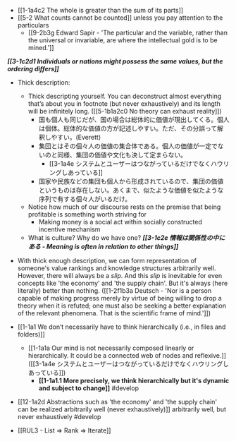 - [[1-1a4c2 The whole is greater than the sum of its parts]]
- [[5-2 What counts cannot be counted]] unless you pay attention to the particulars
	- [[9-2b3g Edward Sapir - 'The particular and the variable, rather than the universal or invariable, are where the intellectual gold is to be mined.']]

***[[3-1c2d1 Individuals or nations might possess the same values, but the ordering differs]]***
- Thick description: 
	- Thick descripting yourself. You can deconstruct almost everything that’s about you in footnote (but never exhaustively) and its length will be infinitely long. ([[5-1b1a2c0 No theory can exhaust reality]])
		- 国も個人も同じだが、国の場合は総体的に価値が現出してくる。個人は個体。総体的な価値の方が記述しやすい。ただ、その分誤って解釈しやすい。(Everett)
		- 集団とはその個々人の価値の集合体である。個人の価値が一定でないのと同様、集団の価値や文化も決して定まらない。
			- [[3-1a4e システムとユーザーはつながっているだけでなくハウリングしあっている]]
		- 国家や民族などの集団も個人から形成されているので、集団の価値というものは存在しない。あくまで、似たような価値を似たような序列で有する個々人がいるだけ。
	- Notice how much of our discourse rests on the premise that being profitable is something worth striving for
		- Making money is a social act within socially constructed incentive mechanism
	- What is culture? Why do we have one?
***[[3-1c2e 情報は関係性の中にある - Meaning is often in relation to other things]]***

- With thick enough description, we can form representation of someone's value rankings and knowledge structures arbitrarily well. However, there will always be a *slip*. And this *slip* is inevitable for even concepts like 'the economy' and 'the supply chain'. But it's always (here literally) better than nothing. ([[1-2f1b3a Deutsch - 'Nor is a person capable of making progress merely by virtue of being willing to drop a theory when it is refuted; one must also be seeking a better explanation of the relevant phenomena. That is the scientific frame of mind.']])
- [[1-1a1 We don’t necessarily have to think hierarchically (i.e., in files and folders)]]
	- [[1-1a1a Our mind is not necessarily composed linearly or hierarchically. It could be a connected web of nodes and reflexive.]] ([[3-1a4e システムとユーザーはつながっているだけでなくハウリングしあっている]])
		- **[[1-1a1.1 More precisely, we think hierarchically but it's dynamic and subject to change]]** #develop  
- [[12-1a2d Abstractions such as 'the economy' and 'the supply chain' can be realized arbitrarily well (never exhaustively)]] arbitrarily well, but never exhaustively #develop 

- [[RUL3 - List ⇒ Rank ⇒ Iterate]]
